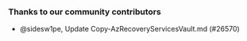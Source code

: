 ### Thanks to our community contributors
* @sidesw1pe, Update Copy-AzRecoveryServicesVault.md (#26570)
